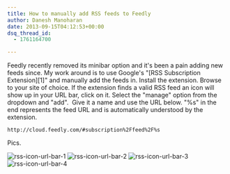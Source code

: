 ```yaml
---
title: How to manually add RSS feeds to Feedly
author: Danesh Manoharan
date: 2013-09-15T04:12:53+00:00
dsq_thread_id:
  - 1761164700

---
```

Feedly recently removed its minibar option and it's been a pain adding new feeds since. My work around is to use Google's "[RSS Subscription Extension][1]" and manually add the feeds in. Install the extension. Browse to your site of choice. If the extension finds a valid RSS feed an icon will show up in your URL bar, click on it. Select the "manage" option from the dropdown and "add".  Give it a name and use the URL below. "%s" in the end represents the feed URL and is automatically understood by the extension.

```
http://cloud.feedly.com/#subscription%2Ffeed%2F%s 
```

Pics.

![rss-icon-url-bar-1](/wp-content/uploads/2013/09/rss-icon-url-bar-1.png) 
![rss-icon-url-bar-2](/wp-content/uploads/2013/09/rss-icon-url-bar-2-450x85.png) 
![rss-icon-url-bar-3](/wp-content/uploads/2013/09/rss-icon-url-bar-3.png) 
![rss-icon-url-bar-4](/wp-content/uploads/2013/09/rss-icon-url-bar-4.png)

